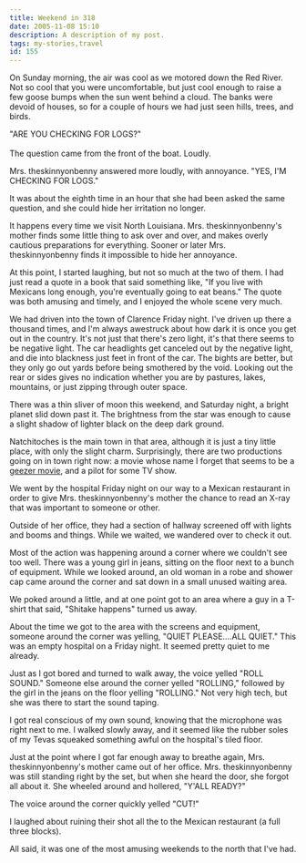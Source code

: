 ```yaml
---
title: Weekend in 318
date: 2005-11-08 15:10
description: A description of my post.
tags: my-stories,travel
id: 155
---
```

On Sunday morning, the air was cool as we motored down the Red River.  Not so cool that you were uncomfortable, but just cool enough to raise a few goose bumps when the sun went behind a cloud.  The banks were devoid of houses, so for a couple of hours we had just seen hills, trees, and birds.

"ARE YOU CHECKING FOR LOGS?"
<span class="spanEndPreview">&nbsp;</span><br /><br />The question came from the front of the boat.  Loudly.  

Mrs. theskinnyonbenny answered more loudly, with annoyance.  "YES, I'M CHECKING FOR LOGS."

It was about the eighth time in an hour that she had been asked the same question, and she could hide her irritation no longer.

It happens every time we visit North Louisiana.  Mrs. theskinnyonbenny's mother finds some little thing to ask over and over, and makes overly cautious preparations for everything.  Sooner or later Mrs. theskinnyonbenny finds it impossible to hide her annoyance.

At this point, I started laughing, but not so much at the two of them.  I had just read a quote in a book that said something like, "If you live with Mexicans long enough, you're eventually going to eat beans."  The quote was both amusing and timely, and I enjoyed the whole scene very much.

We had driven into the town of Clarence Friday night.  I've driven up there a thousand times, and I'm always awestruck about how dark it is once you get out in the country.  It's not just that there's zero light, it's that there seems to be negative light.  The car headlights get canceled out by the negative light, and die into blackness just feet in front of the car.  The bights are better, but they only go out yards before being smothered by the void.  Looking out the rear or sides gives no indication whether you are by pastures, lakes, mountains, or just zipping through outer space.

There was a thin sliver of moon this weekend, and Saturday night, a bright planet slid down past it.  The brightness from the star was enough to cause a slight shadow of lighter black on the deep dark ground.

Natchitoches is the main town in that area, although it is just a tiny little place, with only the slight charm.  Surprisingly, there are two productions going on in town right now:  a movie whose name I forget that seems to be a <a href="http://www.theskinnyonbenny.com/blog/archives/00000012.php">geezer movie</a>, and a pilot for some TV show.  

We went by the hospital Friday night on our way to a Mexican restaurant in order to give Mrs. theskinnyonbenny's mother the chance to read an X-ray that was important to someone or other.

Outside of her office, they had a section of hallway screened off with lights and booms and things.  While we waited, we wandered over to check it out.

Most of the action was happening around a corner where we couldn't see too well.  There was a young girl in jeans, sitting on the floor next to a bunch of equipment.  While we looked around, an old woman in a robe and shower cap came around the corner and sat down in a small unused waiting area.

We poked around a little, and at one point got to an area where a guy in a T-shirt that said, "Shitake happens" turned us away.

About the time we got to the area with the screens and equipment, someone around the corner was yelling, "QUIET PLEASE....ALL QUIET."  This was an empty hospital on a Friday night.  It seemed pretty quiet to me already.

Just as I got bored and turned to walk away, the voice yelled "ROLL SOUND."  Someone else around the corner yelled "ROLLING," followed by the girl in the jeans on the floor yelling "ROLLING."  Not very high tech, but she was there to start the sound taping.

I got real conscious of my own sound, knowing that the microphone was right next to me.  I walked slowly away, and it seemed like the rubber soles of my Tevas squeaked something awful on the hospital's tiled floor.

Just at the point where I got far enough away to breathe again, Mrs. theskinnyonbenny's mother came out of her office.  Mrs. theskinnyonbenny was still standing right by the set, but when she heard the door, she forgot all about it.  She wheeled around and hollered, "Y'ALL READY?"

The voice around the corner quickly yelled "CUT!"

I laughed about ruining their shot all the to the Mexican restaurant (a full three blocks).

All said, it was one of the most amusing weekends to the north that I've had.

